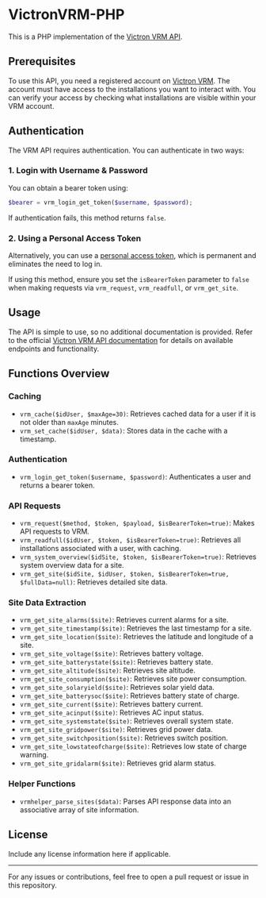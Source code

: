 # VictronVRM-PHP

This is a PHP implementation of the [Victron VRM API](https://vrm-api-docs.victronenergy.com/#/).

## Prerequisites

To use this API, you need a registered account on [Victron VRM](https://vrm.victronenergy.com/). The account must have access to the installations you want to interact with. You can verify your access by checking what installations are visible within your VRM account.

## Authentication

The VRM API requires authentication. You can authenticate in two ways:

### 1. Login with Username & Password

You can obtain a bearer token using:

```php
$bearer = vrm_login_get_token($username, $password);
```

If authentication fails, this method returns `false`.

### 2. Using a Personal Access Token

Alternatively, you can use a [personal access token](https://vrm-api-docs.victronenergy.com/#/operations/users/idUser/accesstokens/create), which is permanent and eliminates the need to log in.

If using this method, ensure you set the `isBearerToken` parameter to `false` when making requests via `vrm_request`, `vrm_readfull`, or `vrm_get_site`.

## Usage

The API is simple to use, so no additional documentation is provided. Refer to the official [Victron VRM API documentation](https://vrm-api-docs.victronenergy.com/#/) for details on available endpoints and functionality.

## Functions Overview

### Caching

- `vrm_cache($idUser, $maxAge=30)`: Retrieves cached data for a user if it is not older than `maxAge` minutes.
- `vrm_set_cache($idUser, $data)`: Stores data in the cache with a timestamp.

### Authentication

- `vrm_login_get_token($username, $password)`: Authenticates a user and returns a bearer token.

### API Requests

- `vrm_request($method, $token, $payload, $isBearerToken=true)`: Makes API requests to VRM.
- `vrm_readfull($idUser, $token, $isBearerToken=true)`: Retrieves all installations associated with a user, with caching.
- `vrm_system_overview($idSite, $token, $isBearerToken=true)`: Retrieves system overview data for a site.
- `vrm_get_site($idSite, $idUser, $token, $isBearerToken=true, $fullData=null)`: Retrieves detailed site data.

### Site Data Extraction

- `vrm_get_site_alarms($site)`: Retrieves current alarms for a site.
- `vrm_get_site_timestamp($site)`: Retrieves the last timestamp for a site.
- `vrm_get_site_location($site)`: Retrieves the latitude and longitude of a site.
- `vrm_get_site_voltage($site)`: Retrieves battery voltage.
- `vrm_get_site_batterystate($site)`: Retrieves battery state.
- `vrm_get_site_altitude($site)`: Retrieves site altitude.
- `vrm_get_site_consumption($site)`: Retrieves site power consumption.
- `vrm_get_site_solaryield($site)`: Retrieves solar yield data.
- `vrm_get_site_batterysoc($site)`: Retrieves battery state of charge.
- `vrm_get_site_current($site)`: Retrieves battery current.
- `vrm_get_site_acinput($site)`: Retrieves AC input status.
- `vrm_get_site_systemstate($site)`: Retrieves overall system state.
- `vrm_get_site_gridpower($site)`: Retrieves grid power data.
- `vrm_get_site_switchposition($site)`: Retrieves switch position.
- `vrm_get_site_lowstateofcharge($site)`: Retrieves low state of charge warning.
- `vrm_get_site_gridalarm($site)`: Retrieves grid alarm status.

### Helper Functions

- `vrmhelper_parse_sites($data)`: Parses API response data into an associative array of site information.

## License

Include any license information here if applicable.

---

For any issues or contributions, feel free to open a pull request or issue in this repository.

